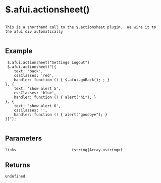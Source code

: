 # $.afui.actionsheet()

```

This is a shorthand call to the $.actionsheet plugin.  We wire it to the afui div automatically
 
```

## Example

```
 $.afui.actionsheet("Settings Logout")
 $.afui.actionsheet("[{
    text: 'back',
    cssClasses: 'red',
    handler: function () { $.afui.goBack(); ; }
}, {
    text: 'show alert 5',
    cssClasses: 'blue',
    handler: function () { alert("hi"); }
}, {
    text: 'show alert 6',
    cssClasses: '',
    handler: function () { alert("goodbye"); }
}]");
 
```


## Parameters

```
links                         (string|Array.<string>)

```

## Returns

```
undefined
```

